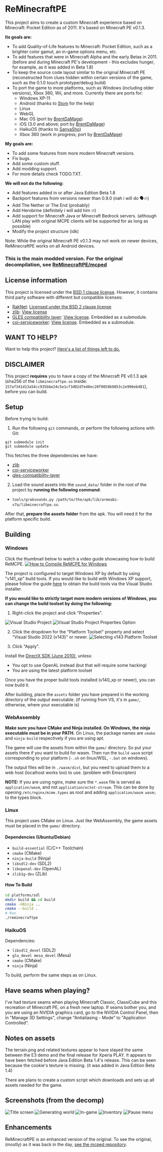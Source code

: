 # ReMinecraftPE

This project aims to create a custom Minecraft experience based on Minecraft: Pocket Edition as of 2011. It's
based on Minecraft PE v0.1.3.

**Its goals are:**
* To add Quality-of-Life features to Minecraft: Pocket Edition, such as a brighter color gamut, an in-game
  options menu, etc.
* To add features that were in Minecraft Alpha and the early Betas in 2011. (before and during Minecraft PE's
  development - this excludes hunger, for example, as it was added in Beta 1.8)
* To keep the source code layout similar to the original Minecraft PE (reconstructed from clues hidden within
  certain versions of the game, such as the 0.1.0 touch prototype/debug build)
* To port the game to more platforms, such as Windows (including older versions), Xbox 360, Wii, and more.
  Currently there are ports for:
	* Windows XP-11
	* Android (thanks to [Stom](https://github.com/Stommm) for the help)
	* Linux
	* WebGL
	* Mac OS (port by [BrentDaMage](https://github.com/BrentDaMage))
	* iOS (3.0 and above; port by [BrentDaMage](https://github.com/BrentDaMage))
	* HaikuOS (thanks to [SanyaSho](https://github.com/SanyaSho))
	* Xbox 360 (work in progress; port by [BrentDaMage](https://github.com/BrentDaMage))

**My goals are:**
* To add some features from more modern Minecraft versions.
* Fix bugs.
* Add some custom stuff.
* Add modding support.
* For more details check TODO.TXT. 

**We will not do the following:**
* Add features added in or after Java Edition Beta 1.8
* Backport features from versions newer than 0.9.0 (nah i will do 🗣️🔥)
* Add The Nether or The End (probably)
* Add Herobrine (definitely i will add him 🔥)
* Add support for Minecraft Java or Minecraft Bedrock servers. (although LAN play with original MCPE clients
  will be supported for as long as possible)
* Modify the project structure (idk)

Note: While the original Minecraft PE v0.1.3 may not work on newer devices, ReMinecraftPE works on all Android devices.

### This is the main modded version. For the original decompilation, see [ReMinecraftPE/mcped](https://github.com/ReMinecraftPE/mcped)

## License information

This project is licensed under the [BSD 1 clause license](LICENSE.md). However, it contains third party
software with different but compatible licenses:

- [RakNet](https://github.com/facebookarchive/RakNet): [Licensed under the BSD 2 clause license](thirdparty/raknet/LICENSE)
- [zlib](https://github.com/madler/zlib): [View license](thirdparty/zlib/LICENSE)
- [GLES compatibility layer](https://github.com/TheBrokenRail/gles-compatibility-layer): [View license](https://github.com/TheBrokenRail/gles-compatibility-layer/blob/master/LICENSE). Embedded as a submodule.
- [coi-serviceworker](https://github.com/gzuidhof/coi-serviceworker): [View license](https://github.com/gzuidhof/coi-serviceworker/blob/master/LICENSE). Embedded as a submodule.

## WANT TO HELP?

Want to help this project? [Here's a list of things left to do.](TODO.md)

## DISCLAIMER

This project **requires** you to have a copy of the Minecraft PE v0.1.3 apk (sha256 of the `libminecraftpe.so`
inside: `157af341d13a54cc935bbe24c5e1cf3d02d7e40ec20f9859b9853c2e996ebd81`), before you can build.

## Setup

Before trying to build:

1. Run the following `git` commands, or perform the following actions with Git:
```
git submodule init
git submodule update
```

This fetches the three dependencies we have:
- [zlib](https://github.com/madler/zlib)
- [coi-serviceworker](https://github.com/gzuidhof/coi-serviceworker)
- [gles-compatibility-layer](https://github.com/TheBrokenRail/gles-compatibility-layer.git)

2. Load the sound assets into the `sound_data/` folder in the root of the project
by **running the following command**:
* `tools/grabsounds.py /path/to/the/apk/lib/armeabi-v7a/libminecraftpe.so`.

After that, **prepare the assets folder** from the apk. You will need it for the platform specific
build.

## Building

### Windows

Click the thumbnail below to watch a video guide showcasing how to build ReMCPE.
<a href="https://youtu.be/Tx1u7C2DCPI" target="_blank">
  <img alt="How to Compile ReMCPE for Windows" src="http://i.ytimg.com/vi/Tx1u7C2DCPI/maxresdefault.jpg" />
</a>

The project is configured to target Windows XP by default by using "v141_xp" build tools. If you would like
to build with Windows XP support, please follow the guide [here](https://learn.microsoft.com/en-us/cpp/build/configuring-programs-for-windows-xp?view=msvc-170#install-the-windows-xp-platform-toolset)
to obtain the build tools via the Visual Studio installer.

**If you would like to strictly target more modern versions of Windows, you can change the build toolset by
doing the following:**

1. Right-click the project and click "Properties".

![Visual Studio Project](screenshots/visualstudio/mcpe_project.png)
![Visual Studio Project Properties Option](screenshots/visualstudio/properties_contextmenu.png)

2. Click the dropdown for the "Platform Toolset" property and select "Visual Studio 2022 (v143)" or newer.
![Selecting v143 Platform Toolset](screenshots/visualstudio/mcpe_project_properties_v143.png)

3. Click "Apply".

Install the [DirectX SDK (June 2010)](https://www.microsoft.com/en-US/download/details.aspx?id=6812), unless:
- You opt to use OpenAL instead (but that will require some hacking)
- You are using the latest platform toolset

Once you have the proper build tools installed (v140_xp or newer), you can now build it.

After building, place the `assets` folder you have prepared in the working directory of the output executable.
(if running from VS, it's in `game/`, otherwise, where your executable is)

### WebAssembly

**Make sure you have CMake and Ninja installed. On Windows, the ninja executable must be in your PATH.**
On Linux, the package names are `cmake` and `ninja-build` respectively if you are using apt.

The game will use the assets from within the `game/` directory. So put your assets there if you want to build
for wasm. Then run the `build-wasm` script corresponding to your platform (`-.sh` on linux/WSL, `-.bat` on
windows).

The output files will be in `./wasm/dist`, but you need to upload them to a web host (localhost works too) to
use. (problem with Emscripten)

**NOTE:** If you are using nginx, make sure the `*.wasm` file is served as `application/wasm`, and not
`application/octet-stream`. This can be done by opening `/etc/nginx/mime.types` as root and adding
`application/wasm wasm;` to the types block.

### Linux

This project uses CMake on Linux. Just like WebAssembly, the game assets must be placed in the `game/` directory.

#### Dependencies (Ubuntu/Debian)

- `build-essential` (C/C++ Toolchain)
- `cmake` (CMake)
- `ninja-build` (Ninja)
- `libsdl2-dev` (SDL2)
- `libopenal-dev` (OpenAL)
- `zlib1g-dev` (ZLib)

#### How To Build

```sh
cd platforms/sdl
mkdir build && cd build
cmake -GNinja ..
cmake --build .
# Run
./reminecraftpe
```

### HaikuOS

Dependencies:
- `libsdl2_devel` (SDL2)
- `glu_devel mesa_devel` (Mesa)
- `cmake` (CMake)
- `ninja` (Ninja)

To build, perform the same steps as on Linux.
 
## Have seams when playing?

I've had texture seams when playing Minecraft Classic, ClassiCube and this recreation of Minecraft PE, on a
fresh new laptop. If seams bother you, and you are using an NVIDIA graphics card, go to the NVIDIA Control
Panel, then in "Manage 3D Settings", change "Antialiasing - Mode" to "Application Controlled".

## Notes on assets

The terrain.png and related textures appear to have stayed the same between the E3 demo and the final release
for Xperia PLAY. It appears to have been fetched before Java Edition Beta 1.4's release. This can be seen
because the cookie's texture is missing. (it was added in Java Edition Beta 1.4)

There are plans to create a custom script which downloads and sets up all assets needed for the game.

## Screenshots (from the decomp)

![Title screen](screenshots/title_screen.png)
![Generating world](screenshots/loading.png)
![In-game](screenshots/ingame.png)
![Inventory](screenshots/inventory.png)
![Pause menu](screenshots/pause_screen.png)

## Enhancements

ReMinecraftPE is an enhanced version of the original. To see the original, (mostly) as it was back in the day,
[see the mcped repository](https://github.com/ReMinecraftPE/mcped).

